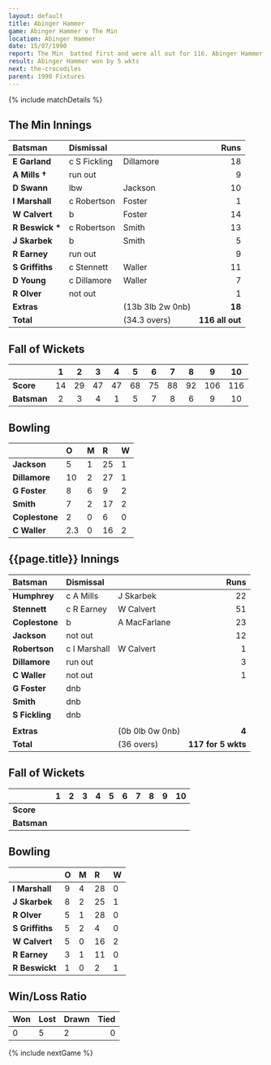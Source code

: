 ```yaml
---
layout: default
title: Abinger Hammer
game: Abinger Hammer v The Min
location: Abinger Hammer
date: 15/07/1990
report: The Min  batted first and were all out for 116. Abinger Hammer replied with 117 for 5 wkts
result: Abinger Hammer won by 5 wkts
next: the-crocodiles
parent: 1990 Fixtures
---
```


{% include matchDetails %}

## The Min Innings

| Batsman | Dismissal |  | Runs |
|:---|:---|---|---:|
| **E Garland** | c S Fickling | Dillamore | 18 |
| **A Mills &#8224;** | run out |  | 9 |
| **D Swann** | lbw | Jackson | 10 |
| **I Marshall** | c Robertson | Foster | 1 |
| **W Calvert** | b  | Foster | 14 |
| **R Beswick &#42;** | c Robertson | Smith | 13 |
| **J Skarbek** | b | Smith | 5 |
| **R Earney** | run out |  | 9 |
| **S Griffiths** | c Stennett | Waller | 11 |
| **D Young** | c Dillamore | Waller | 7 |
| **R Olver** | not out |  | 1 |
| **Extras** | | (13b 3lb 2w 0nb) | **18** |
| **Total** | | (34.3 overs) | **116 all out** |

## Fall of Wickets

| | 1 | 2 | 3 | 4 | 5 | 6 | 7 | 8 | 9 | 10 |
|---|:---:|:---:|:---:|:---:|:---:|:---:|:---:|:---:|:---:|:---:|
| **Score** | 14 | 29 | 47 | 47 | 68 | 75 | 88 | 92 | 106 | 116 |
| **Batsman** | 2 | 3 | 4 | 1 | 5 | 7 | 8 | 6 | 9 | 10 |

## Bowling

| | O | M | R | W |
|---|:---|:---|:---|:---|
| **Jackson** | 5 | 1 | 25 | 1 |
| **Dillamore** | 10 | 2 | 27 | 1 |
| **G Foster** | 8 | 6 | 9 | 2 |
| **Smith** | 7 | 2 | 17 | 2 |
| **Coplestone** | 2 | 0 | 6 | 0 |
| **C Waller** | 2.3 | 0 | 16 | 2 |  

## {{page.title}} Innings

| Batsman | Dismissal |  | Runs |
|:---|:---|---|---:|
| **Humphrey** | c A Mills | J Skarbek | 22 |
| **Stennett** | c  R Earney | W Calvert | 51 |
| **Coplestone** | b | A MacFarlane | 23 |
| **Jackson** | not out |  | 12 |
| **Robertson** | c I Marshall | W Calvert | 1 |
| **Dillamore** | run out |  | 3 |
| **C Waller** | not out |  | 1 |
| **G Foster** | dnb |  |  |
| **Smith** | dnb |  |  |
| **S  Fickling** | dnb |  |  |
|  |  |  |  |
| **Extras** | | (0b 0lb 0w 0nb) | **4** |
| **Total** | | (36 overs) | **117 for 5 wkts** |

## Fall of Wickets

| | 1 | 2 | 3 | 4 | 5 | 6 | 7 | 8 | 9 | 10 |
|---|:---:|:---:|:---:|:---:|:---:|:---:|:---:|:---:|:---:|:---:|
| **Score** |  |  |  |  |  |  |  |  |  |  |
| **Batsman** |  |  |  |  |  |  |  |  |  |  |

## Bowling

| | O | M | R | W |
|---|:---|:---|:---|:---|
| **I Marshall** | 9 | 4 | 28 | 0 |
| **J Skarbek** | 8 | 2 | 25 | 1 |
| **R Olver** | 5 | 1 | 28 | 0 |
| **S Griffiths** | 5 | 2 | 4 | 0 |
| **W Calvert** | 5 | 0 | 16 | 2 |
| **R Earney** | 3 | 1 | 11 | 0 |
| **R Beswickt** | 1 | 0 | 2 | 1 |

## Win/Loss Ratio

| Won | Lost | Drawn | Tied |
|:---|:---|:---|---:|
| 0 | 5 | 2 | 0 |

{% include nextGame %}